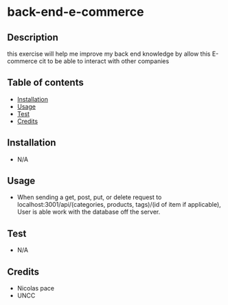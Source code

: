 # back-end-e-commerce

## Description
this exercise will help me improve my back end knowledge by allow this E-commerce cit to be able to interact with other companies  


## Table of contents
- [Installation](#installation)
- [Usage](#usage)
- [Test](#tests)
- [Credits](#credits)
    

## Installation
- N/A

## Usage
- When sending a get, post, put, or delete request to localhost:3001/api/(categories, products, tags)/(id of item if applicable), User is able work with the database off the server.

## Test
- N/A
   
## Credits
 - Nicolas pace
 - UNCC 
